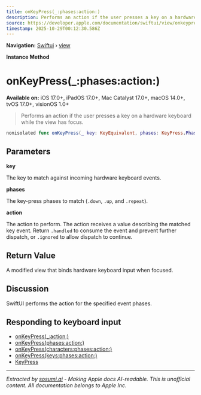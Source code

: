 ```yaml
---
title: onKeyPress(_:phases:action:)
description: Performs an action if the user presses a key on a hardware keyboard while the view has focus.
source: https://developer.apple.com/documentation/swiftui/view/onkeypress(_:phases:action:)
timestamp: 2025-10-29T00:12:30.586Z
---
```


**Navigation:** [Swiftui](/documentation/swiftui) › [view](/documentation/swiftui/view)

**Instance Method**

# onKeyPress(_:phases:action:)

**Available on:** iOS 17.0+, iPadOS 17.0+, Mac Catalyst 17.0+, macOS 14.0+, tvOS 17.0+, visionOS 1.0+

> Performs an action if the user presses a key on a hardware keyboard while the view has focus.

```swift
nonisolated func onKeyPress(_ key: KeyEquivalent, phases: KeyPress.Phases, action: @escaping (KeyPress) -> KeyPress.Result) -> some View
```

## Parameters

**key**

The key to match against incoming hardware keyboard events.



**phases**

The key-press phases to match (`.down`, `.up`, and `.repeat`).



**action**

The action to perform. The action receives a value describing the matched key event. Return `.handled` to consume the event and prevent further dispatch, or `.ignored` to allow dispatch to continue.



## Return Value

A modified view that binds hardware keyboard input when focused.

## Discussion

SwiftUI performs the action for the specified event phases.

## Responding to keyboard input

- [onKeyPress(_:action:)](/documentation/swiftui/view/onkeypress(_:action:))
- [onKeyPress(phases:action:)](/documentation/swiftui/view/onkeypress(phases:action:))
- [onKeyPress(characters:phases:action:)](/documentation/swiftui/view/onkeypress(characters:phases:action:))
- [onKeyPress(keys:phases:action:)](/documentation/swiftui/view/onkeypress(keys:phases:action:))
- [KeyPress](/documentation/swiftui/keypress)

---

*Extracted by [sosumi.ai](https://sosumi.ai) - Making Apple docs AI-readable.*
*This is unofficial content. All documentation belongs to Apple Inc.*
